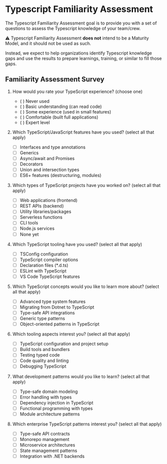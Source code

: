 # Typescript Familiarity Assessment

The Typescript Familiarity Assessment goal is to provide you with a set of questions to assess the Typescript knowledge of your team/crew.

:warning: Typescript Familiarity Assessment __does not__ intend to be a Maturity Model, and it should not be used as such.

Instead, we expect to help organizations identify Typescript knowledge gaps and use the results to prepare learnings, training, or similar to fill those gaps.

## Familiarity Assessment Survey

1. How would you rate your TypeScript experience? (choose one)
   - ( ) Never used
   - ( ) Basic understanding (can read code)
   - ( ) Some experience (used in small features)
   - ( ) Comfortable (built full applications)
   - ( ) Expert level

2. Which TypeScript/JavaScript features have you used? (select all that apply)
   - [ ] Interfaces and type annotations
   - [ ] Generics
   - [ ] Async/await and Promises
   - [ ] Decorators
   - [ ] Union and intersection types
   - [ ] ES6+ features (destructuring, modules)

3. Which types of TypeScript projects have you worked on? (select all that apply)
   - [ ] Web applications (frontend)
   - [ ] REST APIs (backend)
   - [ ] Utility libraries/packages
   - [ ] Serverless functions
   - [ ] CLI tools
   - [ ] Node.js services
   - [ ] None yet

4. Which TypeScript tooling have you used? (select all that apply)
   - [ ] TSConfig configuration
   - [ ] TypeScript compiler options
   - [ ] Declaration files (*.d.ts)
   - [ ] ESLint with TypeScript
   - [ ] VS Code TypeScript features

5. Which TypeScript concepts would you like to learn more about? (select all that apply)
   - [ ] Advanced type system features
   - [ ] Migrating from Dotnet to TypeScript
   - [ ] Type-safe API integrations
   - [ ] Generic type patterns
   - [ ] Object-oriented patterns in TypeScript

6. Which tooling aspects interest you? (select all that apply)
   - [ ] TypeScript configuration and project setup
   - [ ] Build tools and bundlers
   - [ ] Testing typed code
   - [ ] Code quality and linting
   - [ ] Debugging TypeScript

7. What development patterns would you like to learn? (select all that apply)
   - [ ] Type-safe domain modeling
   - [ ] Error handling with types
   - [ ] Dependency injection in TypeScript
   - [ ] Functional programming with types
   - [ ] Module architecture patterns

8. Which enterprise TypeScript patterns interest you? (select all that apply)
   - [ ] Type-safe API contracts
   - [ ] Monorepo management
   - [ ] Microservice architectures
   - [ ] State management patterns
   - [ ] Integration with .NET backends
